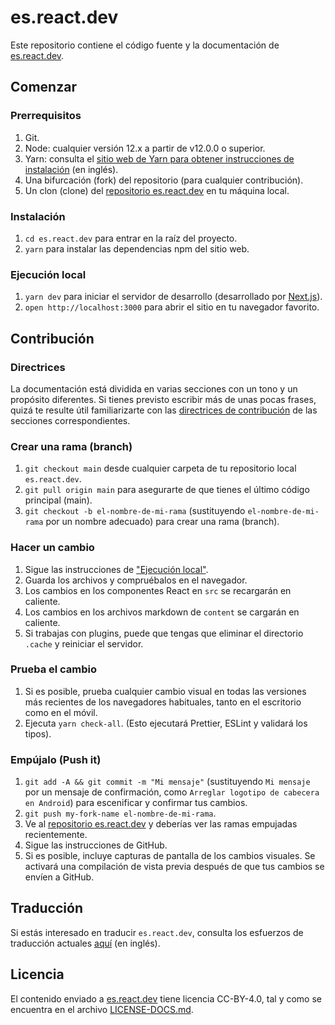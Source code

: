 # es.react.dev

Este repositorio contiene el código fuente y la documentación de [es.react.dev](https://es.react.dev/).

## Comenzar

### Prerrequisitos

1. Git.
1. Node: cualquier versión 12.x a partir de v12.0.0 o superior.
1. Yarn: consulta el [sitio web de Yarn para obtener instrucciones de instalación](https://yarnpkg.com/lang/en/docs/install/) (en inglés).
1. Una bifurcación <span lang="en">(fork)</span> del repositorio (para cualquier contribución).
1. Un clon <span lang="en">(clone)</span> del [repositorio es.react.dev](https://github.com/reactjs/es.react.dev) en tu máquina local.

### Instalación

1. `cd es.react.dev` para entrar en la raíz del proyecto.
3. `yarn` para instalar las dependencias npm del sitio web.

### Ejecución local

1. `yarn dev` para iniciar el servidor de desarrollo (desarrollado por [Next.js](https://nextjs.org/)).
1. `open http://localhost:3000` para abrir el sitio en tu navegador favorito.

## Contribución

### Directrices

La documentación está dividida en varias secciones con un tono y un propósito diferentes. Si tienes previsto escribir más de unas pocas frases, quizá te resulte útil familiarizarte con las [directrices de contribución](https://github.com/reactjs/es.react.dev/blob/main/CONTRIBUTING.md#guidelines-for-text) de las secciones correspondientes.

### Crear una rama <span lang="en">(branch)</span>

1. `git checkout main` desde cualquier carpeta de tu repositorio local `es.react.dev`.
1. `git pull origin main` para asegurarte de que tienes el último código principal <span lang="en">(main)</span>.
1. `git checkout -b el-nombre-de-mi-rama` (sustituyendo `el-nombre-de-mi-rama` por un nombre adecuado) para crear una rama <span lang="en">(branch)</span>.

### Hacer un cambio

1. Sigue las instrucciones de ["Ejecución local"](#ejecución-local).
1. Guarda los archivos y compruébalos en el navegador.
1.  Los cambios en los componentes React en `src` se recargarán en caliente.
1. Los cambios en los archivos markdown de `content` se cargarán en caliente.
1. Si trabajas con plugins, puede que tengas que eliminar el directorio `.cache` y reiniciar el servidor.

### Prueba el cambio

1. Si es posible, prueba cualquier cambio visual en todas las versiones más recientes de los navegadores habituales, tanto en el escritorio como en el móvil.
2. Ejecuta `yarn check-all`. (Esto ejecutará Prettier, ESLint y validará los tipos).

### Empújalo <span lang="en">(Push it)</span>

1. `git add -A && git commit -m "Mi mensaje"` (sustituyendo `Mi mensaje` por un mensaje de confirmación, como `Arreglar logotipo de cabecera en Android`) para escenificar y confirmar tus cambios.
1. `git push my-fork-name el-nombre-de-mi-rama`.
1. Ve al [repositorio es.react.dev](https://github.com/reactjs/es.react.dev) y deberías ver las ramas empujadas recientemente.
1. Sigue las instrucciones de GitHub.
1. Si es posible, incluye capturas de pantalla de los cambios visuales. Se activará una compilación de vista previa después de que tus cambios se envíen a GitHub.

## Traducción

Si estás interesado en traducir `es.react.dev`, consulta los esfuerzos de traducción actuales [aquí](https://github.com/reactjs/react.dev/issues/4135) (en inglés).

## Licencia
El contenido enviado a [es.react.dev](https://es.react.dev/) tiene licencia CC-BY-4.0, tal y como se encuentra en el archivo [LICENSE-DOCS.md](https://github.com/reactjs/es.react.dev/blob/main/LICENSE-DOCS.md).
